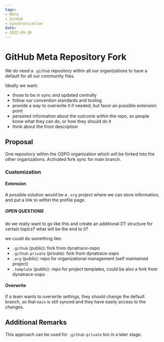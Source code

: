 ```yaml
---
tags:
- Meta
- GitHub
- Synchronization
date:
- 2022-09-30
---
```


# GitHub Meta Repository Fork

We do need a `.github` repository within all our organizations to have a default for all our community files.

Ideally we want:

- those to be in sync and updated centrally
- follow our convention standards and tooling
- provide a way to overwrite it if needed, but favor an possible extension point
- persisted information about the outcome within the repo, so people know what they can do, or how they should do it
- think about the front description

## Proposal

One repository within the OSPO organization which will be forked into the other organizations.
Activated fork sync for main branch.

### Customization

#### Extension

A possible solution would be a `.org` project where we can store information, and put a link to within the profile page.

##### OPEN QUESTIONS

do we really want to go like this and create an additional DT structure for certain topics? what will be the end to it?

we could do something like:

- `.github` (public): fork from dynatrace-ospo
- `.github-private` (private): fork from dynatrace-ospo
- `.org` (public): repo for organizational management (self maintained project)
- `.template` (public): repo for project templates, could be also a fork from dynatrace-ospo

#### Overwrite

If a team wants to overwrite settings, they should change the default branch, so that `main` is still synced and they have easily access to the changes.

## Additional Remarks

This approach can be used for `.github-private` too in a later stage.
